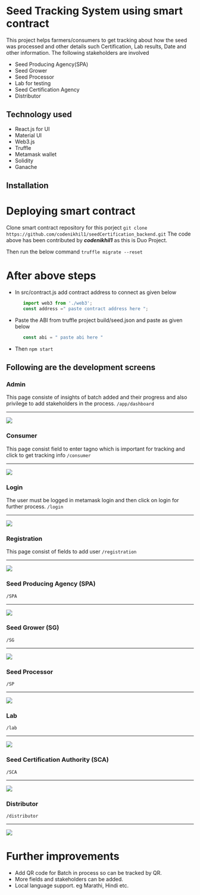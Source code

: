 ﻿# Seed Tracking System using smart contract

This project helps farmers/consumers to get tracking about how the seed was processed and other details such Certification, Lab results,
Date and other information. The following stakeholders are involved
- Seed Producing Agency(SPA)
- Seed Grower
- Seed Processor
- Lab for testing
- Seed Certification Agency
- Distributor

## Technology used
- React.js for UI
- Material UI
- Web3.js
- Truffle
- Metamask wallet
- Solidity
- Ganache

## Installation

# Deploying smart contract
Clone smart contract repository for this porject
```git clone https://github.com/codenikhil1/seedCertification_backend.git```
The code above has been contributed by ***codenikhil1*** as this is Duo Project.

Then run the below command
```truffle migrate --reset```

# After above steps
- In src/contract.js add contract address to connect as given below
  ```javascript
     import web3 from './web3';
     const address =" paste contract address here ";
  ```
- Paste the ABI from truffle project build/seed.json and paste as given below
  ```javascript
     const abi = " paste abi here "
  ```
- Then
  ```npm start```
  
## Following are the development screens

### Admin
This page consiste of insights of batch added and their progress and also privilege to add stakeholders in the process.
```/app/dashboard```

---
![](screens/admin.PNG)

### Consumer
This page consist field to enter tagno which is important for tracking and click to get tracking info
```/consumer```

---
![](screens/consumer.PNG)

### Login
The user must be logged in metamask login and then click on login for further process.
```/login```

---
![](screens/login.PNG)

### Registration
This page consist of fields to add user
```/registration```

---
![](screens/registration.PNG)

### Seed Producing Agency (SPA)
```/SPA```

---
![](screens/SPA.PNG)

### Seed Grower (SG)
```/SG```

---
![](screens/SG.PNG)

### Seed Processor
```/SP```

---
![](screens/PP.PNG)

### Lab
```/lab```

---
![](screens/lab.PNG)

### Seed Certification Authority (SCA)
```/SCA```

---
![](screens/SCA.PNG)

### Distributor
```/distributor```

---
![](screens/distributor.PNG)

# Further improvements 
- Add QR code for Batch in process so can be tracked by QR.
- More fields and stakeholders can be added.
- Local language support. eg Marathi, Hindi etc.






